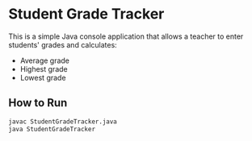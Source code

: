 # Student Grade Tracker

This is a simple Java console application that allows a teacher to enter students' grades and calculates:

- Average grade
- Highest grade
- Lowest grade

## How to Run

```bash
javac StudentGradeTracker.java
java StudentGradeTracker
